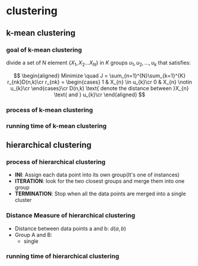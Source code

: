 # clustering

## k-mean clustering

### goal of k-mean clustering

divide a set of N element $\lbrace X_{1},X_{2}...X_{N}\rbrace$ in $K$ groups $u_{1},u_{2},...,u_{k}$ that satisfies:

$$
\begin{aligned}
    Minimize \quad J = \sum_{n=1}^{N}\sum_{k=1}^{K} r_{nk}D(n,k)\cr
    r_{nk} =
    \begin{cases}
        1 & X_{n} \in u_{k}\cr
        0 & X_{n} \notin u_{k}\cr
    \end{cases}\cr
    D(n,k) \text{ denote the distance between }X_{n} \text{ and } u_{k}\cr
\end{aligned}
$$

### process of k-mean clustering

### running time of k-mean clustering

## hierarchical clustering

### process of hierarchical clustering

- **INI**: Assign each data point into its own group(It's one of instances)
- **ITERATION**: look for the two closest groups and merge them into one group
- **TERMINATION**: Stop when all the data points are merged into a single cluster

### Distance Measure of hierarchical clustering

- Distance between data points a and b: $d(a,b)$
- Group A and B:
  - single

### running time of hierarchical clustering
